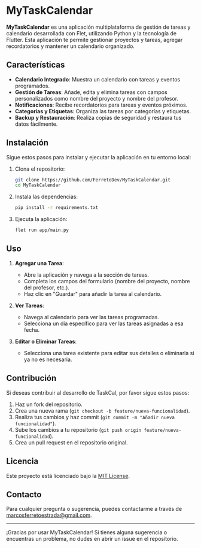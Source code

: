 # MyTaskCalendar

**MyTaskCalendar** es una aplicación multiplataforma de gestión de tareas y calendario desarrollada con Flet, utilizando Python y la tecnología de Flutter. Esta aplicación te permite gestionar proyectos y tareas, agregar recordatorios y mantener un calendario organizado.

## Características

- **Calendario Integrado**: Muestra un calendario con tareas y eventos programados.
- **Gestión de Tareas**: Añade, edita y elimina tareas con campos personalizados como nombre del proyecto y nombre del profesor.
- **Notificaciones**: Recibe recordatorios para tareas y eventos próximos.
- **Categorías y Etiquetas**: Organiza las tareas por categorías y etiquetas.
- **Backup y Restauración**: Realiza copias de seguridad y restaura tus datos fácilmente.

## Instalación

Sigue estos pasos para instalar y ejecutar la aplicación en tu entorno local:

1. Clona el repositorio:
   ```bash
   git clone https://github.com/FerretoDev/MyTaskCalendar.git
   cd MyTaskCalendar
   ```

2. Instala las dependencias:
   ```bash
   pip install -r requirements.txt
   ```

3. Ejecuta la aplicación:
   ```bash
   flet run app/main.py
   ```

## Uso

1. **Agregar una Tarea**:
   - Abre la aplicación y navega a la sección de tareas.
   - Completa los campos del formulario (nombre del proyecto, nombre del profesor, etc.).
   - Haz clic en "Guardar" para añadir la tarea al calendario.

2. **Ver Tareas**:
   - Navega al calendario para ver las tareas programadas.
   - Selecciona un día específico para ver las tareas asignadas a esa fecha.

3. **Editar o Eliminar Tareas**:
   - Selecciona una tarea existente para editar sus detalles o eliminarla si ya no es necesaria.

## Contribución

Si deseas contribuir al desarrollo de TaskCal, por favor sigue estos pasos:

1. Haz un fork del repositorio.
2. Crea una nueva rama (`git checkout -b feature/nueva-funcionalidad`).
3. Realiza tus cambios y haz commit (`git commit -m "Añadir nueva funcionalidad"`).
4. Sube los cambios a tu repositorio (`git push origin feature/nueva-funcionalidad`).
5. Crea un pull request en el repositorio original.

## Licencia

Este proyecto está licenciado bajo la [MIT License](LICENSE).

## Contacto

Para cualquier pregunta o sugerencia, puedes contactarme a través de [marcosferretoestrada@gmail.com](mailto:marcosferretoestrada@gmail.com).

---

¡Gracias por usar MyTaskCalendar! Si tienes alguna sugerencia o encuentras un problema, no dudes en abrir un issue en el repositorio.
